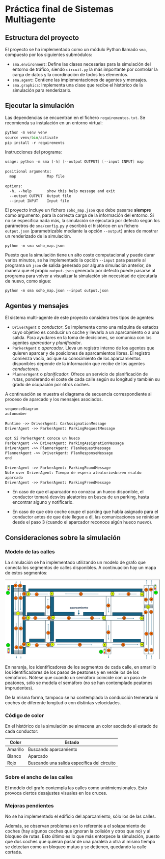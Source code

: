 # Práctica final de Sistemas Multiagente

## Estructura del proyecto

El proyecto se ha implementado como un módulo Python llamado `sma`, compuesto por los siguientes submódulos:

- `sma.environment`: Define las clases necesarias para la simulación del entorno de tráfico, siendo `circuit.py` la más
  importante por controlar la carga de datos y la coordinación de todos los elementos.
- `sma.agent`: Contiene las implementaciones de agentes y mensajes.
- `sma.graphics`: Implementa una clase que recibe el histórico de la simulación para renderizarlo.

## Ejecutar la simulación

Las dependencias se encuentran en el fichero `requirementes.txt`. Se recomienda su instalación en un entorno virtual:

```python
python -m venv venv
source venv/bin/activate
pip install -r requirements
```
Instrucciones del programa:
```shell
usage: python -m sma [-h] [--output OUTPUT] [--input INPUT] map

positional arguments:
  map              Map file

options:
  -h, --help       show this help message and exit
  --output OUTPUT  Output file
  --input INPUT    Input file

```

El proyecto incluye un fichero `soho_map.json` que debe pasarse **siempre** como argumento, para la correcta carga de la
información del entorno. Si no se especifica nada más, la simulación se ejecutará por defecto según los parámetros de
`sma/config.py` y escribirá el histórico en un fichero `output.json` (parametrizable mediante la opción `--output`)
antes de mostrar un renderizado de la simulación.

```shell
python -m sma soho_map.json
```

Puesto que la simulación tiene un alto coste computacional y puede durar varios minutos, se ha implementado la opción
`--input` para pasarle al programa un `json` de salida generado por alguna simulación anterior, de manera que el propio
`output.json` generado por defecto puede pasarse al programa para volver a visualizar la simulación sin necesidad de
ejecutarla de nuevo, como sigue:

```shell
python -m sma soho_map.json --input output.json
```

## Agentes y mensajes

El sistema multi-agente de este proyecto considera tres tipos de agentes:

- `DriverAgent` o *conductor*. Se implementa como una máquina de estados cuyo objetivo es conducir un coche y llevarlo a
  un aparcamiento o a una salida. Para ayudares en la toma de decisiones, se comunica con los agentes *aparcador* y
  *planificador*.
- `ParkerAgent` o *aparcador*. Lleva un registro interno de los agentes que quieren aparcar y de posiciones de
  aparcamientos libres. El registro comienza vacío, así que su conocimiento de los aparcamientos disponibles depende de
  la información que recibe de los agentes *conductores*.
- `PlannerAgent` o *planificador*. Ofrece un servicio de planificación de rutas, ponderando el coste de cada calle según
  su longitud y también su grado de ocupación por otros coches.

A continuación se muestra el diagrama de secuencia correspondiente al proceso de aparcado y los mensajes asociados.

```mermaid
sequenceDiagram
autonumber

Runtime ->> DriverAgent: CarAssignationMessage
DriverAgent ->> ParkerAgent: ParkingRequestMessage

opt Si ParkerAgent conoce un hueco
ParkerAgent ->> DriverAgent: ParkingAssignationMessage
DriverAgent ->> PlannerAgent: PlanRequestMessage
PlannerAgent ->> DriverAgent: PlanResponseMessage
end

DriverAgent ->> ParkerAgent: ParkingFoundMessage
Note over DriverAgent: Tiempo de espera aleatorio<br>en esatdo aparcado
DriverAgent ->> ParkerAgent: ParkingFreedMessage
```

- En caso de que el aparcador no conozca un hueco disponible, el conductor tomará desvíos aleatorios en busca de un parking, hasta encontrar alguno y notificarlo.

- En caso de que otro coche ocupe el parking que había asignado para el conductor antes de que éste llegue a él, las comunicaciones se reinician desde el paso 3 (cuando el aparcador reconoce algún hueco nuevo).

## Consideraciones sobre la simulación

### Modelo de las calles
La simulación se ha implementado utilizando un modelo de grafo que conecta los segmentos de calles disponibles. A continuación hay un mapa de estos segmentos:

![Mapa anotado](streets.png)

En naranja, los identificadores de los segmentos de cada calle, en amarillo los identificadores de los pasos de peatones y en verde los de los semáforos. Nótese que cuando un semáforo coincide con un paso de peatones, sólo se modela el semáforo (no se han contemplado peatones imprudentes).

De la misma forma, tampoco se ha contemplado la conducción temeraria ni coches de diferente longitud o con distintas velocidades.

### Código de color

En el histórico de la simulación se almacena un color asociado al estado de cada conductor:

|Color|Estado|
|---|---|
Amarillo | Buscando aparcamiento
Blanco | Aparcado
Rojo | Buscando una salida específica del circuito

### Sobre el ancho de las calles

El modelo del grafo contempla las calles como unidmiensionales. Esto provoca ciertos desajustes visuales en los cruces.

### Mejoras pendientes

No se ha implementado el edificio del aparcamiento, sólo los de las calles.

Además, se observan problemas en lo referente a el solapamiento de coches (hay algunos coches que ignoran la colisión y otros que no) y al bloqueo de rutas. Esto último es lo que más entorpece la simulación, puesto que dos coches que quieran pasar de una paralela a otra al mismo tiempo se detectan como un bloqueo mutuo y se detienen, quedando la calle cortada.